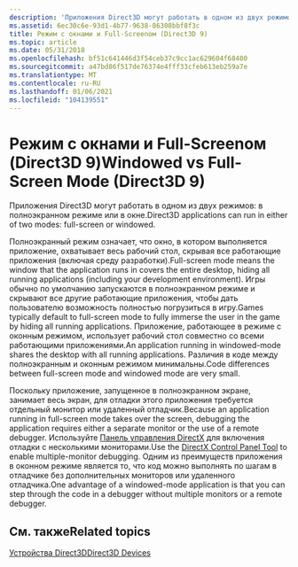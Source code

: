 ```yaml
---
description: 'Приложения Direct3D могут работать в одном из двух режимов: в полноэкранном режиме или в окне.'
ms.assetid: 6ec30c6e-93d1-4b77-9638-86308bbf8f3c
title: Режим с окнами и Full-Screenом (Direct3D 9)
ms.topic: article
ms.date: 05/31/2018
ms.openlocfilehash: bf51c641446d3f54ceb37c9cc1ac629604f68400
ms.sourcegitcommit: a47bd86f517de76374e4fff33cfeb613eb259a7e
ms.translationtype: MT
ms.contentlocale: ru-RU
ms.lasthandoff: 01/06/2021
ms.locfileid: "104139551"
---
```

# <a name="windowed-vs-full-screen-mode-direct3d-9"></a><span data-ttu-id="925eb-103">Режим с окнами и Full-Screenом (Direct3D 9)</span><span class="sxs-lookup"><span data-stu-id="925eb-103">Windowed vs Full-Screen Mode (Direct3D 9)</span></span>

<span data-ttu-id="925eb-104">Приложения Direct3D могут работать в одном из двух режимов: в полноэкранном режиме или в окне.</span><span class="sxs-lookup"><span data-stu-id="925eb-104">Direct3D applications can run in either of two modes: full-screen or windowed.</span></span>

<span data-ttu-id="925eb-105">Полноэкранный режим означает, что окно, в котором выполняется приложение, охватывает весь рабочий стол, скрывая все работающие приложения (включая среду разработки).</span><span class="sxs-lookup"><span data-stu-id="925eb-105">Full-screen mode means the window that the application runs in covers the entire desktop, hiding all running applications (including your development environment).</span></span> <span data-ttu-id="925eb-106">Игры обычно по умолчанию запускаются в полноэкранном режиме и скрывают все другие работающие приложения, чтобы дать пользователю возможность полностью погрузиться в игру.</span><span class="sxs-lookup"><span data-stu-id="925eb-106">Games typically default to full-screen mode to fully immerse the user in the game by hiding all running applications.</span></span> <span data-ttu-id="925eb-107">Приложение, работающее в режиме с оконным режимом, использует рабочий стол совместно со всеми работающими приложениями.</span><span class="sxs-lookup"><span data-stu-id="925eb-107">An application running in windowed-mode shares the desktop with all running applications.</span></span> <span data-ttu-id="925eb-108">Различия в коде между полноэкранным и оконным режимом минимальны.</span><span class="sxs-lookup"><span data-stu-id="925eb-108">Code differences between full-screen mode and windowed mode are very small.</span></span>

<span data-ttu-id="925eb-109">Поскольку приложение, запущенное в полноэкранном экране, занимает весь экран, для отладки этого приложения требуется отдельный монитор или удаленный отладчик.</span><span class="sxs-lookup"><span data-stu-id="925eb-109">Because an application running in full-screen mode takes over the screen, debugging the application requires either a separate monitor or the use of a remote debugger.</span></span> <span data-ttu-id="925eb-110">Используйте [Панель управления DirectX](https://msdn.microsoft.com/library/Ee416791(v=VS.85).aspx) для включения отладки с несколькими мониторами.</span><span class="sxs-lookup"><span data-stu-id="925eb-110">Use the [DirectX Control Panel Tool](https://msdn.microsoft.com/library/Ee416791(v=VS.85).aspx) to enable multiple-monitor debugging.</span></span> <span data-ttu-id="925eb-111">Одним из преимуществ приложения в оконном режиме является то, что код можно выполнять по шагам в отладчике без дополнительных мониторов или удаленного отладчика.</span><span class="sxs-lookup"><span data-stu-id="925eb-111">One advantage of a windowed-mode application is that you can step through the code in a debugger without multiple monitors or a remote debugger.</span></span>

## <a name="related-topics"></a><span data-ttu-id="925eb-112">См. также</span><span class="sxs-lookup"><span data-stu-id="925eb-112">Related topics</span></span>

<dl> <dt>

[<span data-ttu-id="925eb-113">Устройства Direct3D</span><span class="sxs-lookup"><span data-stu-id="925eb-113">Direct3D Devices</span></span>](direct3d-devices.md)
</dt> </dl>

 

 



